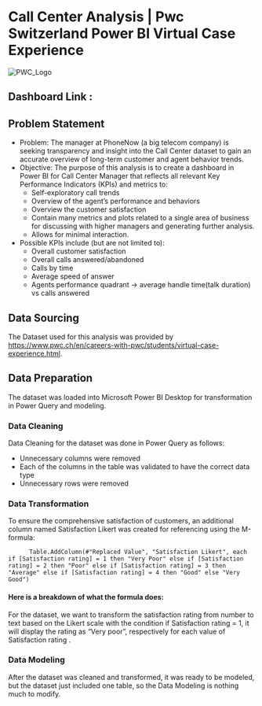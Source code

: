 # Call Center Analysis | Pwc Switzerland Power BI Virtual Case Experience
![PWC_Logo](https://github.com/s-narmada/Call-Center-Analysis/assets/58018941/1db8e82f-7a32-40ad-a16d-fb52d51d7fc5)

## Dashboard Link :

## Problem Statement
- Problem: The manager at PhoneNow (a big telecom company) is seeking transparency and insight into the Call Center dataset to gain an accurate overview of long-term customer and agent behavior trends.
- Objective: The purpose of this analysis is to create a dashboard in Power BI for Call Center Manager that reflects all relevant Key Performance Indicators (KPIs) and metrics to:
  * Self-exploratory call trends
  * Overview of the agent’s performance and behaviors
  * Overview the customer satisfaction
  * Contain many metrics and plots related to a single area of business for discussing with higher managers and generating further analysis.
  * Allows for minimal interaction.
- Possible KPIs include (but are not limited to):
  * Overall customer satisfaction
  * Overall calls answered/abandoned
  * Calls by time
  * Average speed of answer
  * Agents performance quadrant -> average handle time(talk duration) vs calls answered

## Data Sourcing
The Dataset used for this analysis was provided by https://www.pwc.ch/en/careers-with-pwc/students/virtual-case-experience.html.

## Data Preparation
The dataset was loaded into Microsoft Power BI Desktop for transformation in Power Query and modeling.

### Data Cleaning
Data Cleaning for the dataset was done in Power Query as follows:
- Unnecessary columns were removed
- Each of the columns in the table was validated to have the correct data type
- Unnecessary rows were removed

### Data Transformation
To ensure the comprehensive satisfaction of customers, an additional column named Satisfaction Likert was created for referencing using the M-formula:

          Table.AddColumn(#"Replaced Value", "Satisfaction Likert", each if [Satisfaction rating] = 1 then "Very Poor" else if [Satisfaction rating] = 2 then "Poor" else if [Satisfaction rating] = 3 then "Average" else if [Satisfaction rating] = 4 then "Good" else "Very Good")

#### Here is a breakdown of what the formula does:
For the dataset, we want to transform the satisfaction rating from number to text based on the Likert scale with the condition if Satisfaction rating = 1, it will display the rating as “Very poor”, respectively for each value of Satisfaction rating .

### Data Modeling
After the dataset was cleaned and transformed, it was ready to be modeled, but the dataset just included one table, so the Data Modeling is nothing much to modify.
